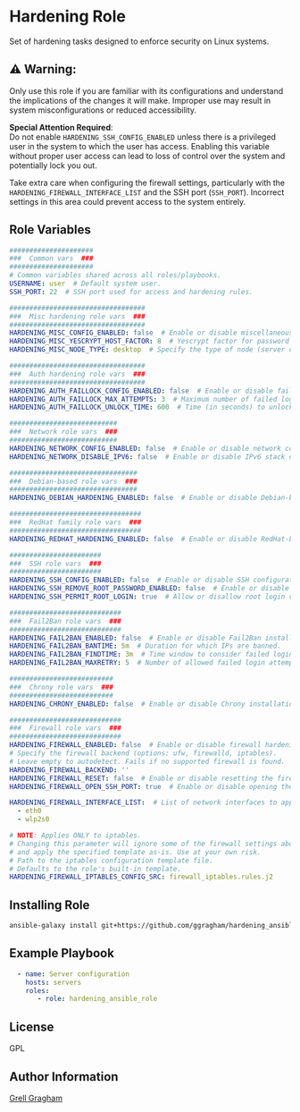 Hardening Role
=========

Set of hardening tasks designed to enforce security on Linux systems.

## ⚠️ **Warning**:
Only use this role if you are familiar with its configurations and understand the implications of the changes it will make. Improper use may result in system misconfigurations or reduced accessibility.

**Special Attention Required**:  
Do not enable `HARDENING_SSH_CONFIG_ENABLED` unless there is a privileged user in the system to which the user has access. Enabling this variable without proper user access can lead to loss of control over the system and potentially lock you out.

Take extra care when configuring the firewall settings, particularly with the `HARDENING_FIREWALL_INTERFACE_LIST` and the SSH port (`SSH_PORT`). Incorrect settings in this area could prevent access to the system entirely.

Role Variables
--------------

```yml
#####################
###  Common vars  ###
#####################
# Common variables shared across all roles/playbooks.
USERNAME: user  # Default system user.
SSH_PORT: 22  # SSH port used for access and hardening rules.

##################################
###  Misc hardening role vars  ###
##################################
HARDENING_MISC_CONFIG_ENABLED: false  # Enable or disable miscellaneous hardening tasks.
HARDENING_MISC_YESCRYPT_HOST_FACTOR: 8  # Yescrypt factor for password hashing difficulty.
HARDENING_MISC_NODE_TYPE: desktop  # Specify the type of node (server or desktop).

##################################
###  Auth hardening role vars  ###
##################################
HARDENING_AUTH_FAILLOCK_CONFIG_ENABLED: false  # Enable or disable faillock.
HARDENING_AUTH_FAILLOCK_MAX_ATTEMPTS: 3  # Maximum number of failed login attempts.
HARDENING_AUTH_FAILLOCK_UNLOCK_TIME: 600  # Time (in seconds) to unlock after exceeding attempts.

###########################
###  Network role vars  ###
###########################
HARDENING_NETWORK_CONFIG_ENABLED: false  # Enable or disable network configuration.
HARDENING_NETWORK_DISABLE_IPV6: false  # Enable or disable IPv6 stack disabling.

################################
###  Debian-based role vars  ###
################################
HARDENING_DEBIAN_HARDENING_ENABLED: false  # Enable or disable Debian-based configuration.

#################################
###  RedHat family role vars  ###
#################################
HARDENING_REDHAT_HARDENING_ENABLED: false  # Enable or disable RedHat-based configuration.

#######################
###  SSH role vars  ###
#######################
HARDENING_SSH_CONFIG_ENABLED: false  # Enable or disable SSH configuration.
HARDENING_SSH_REMOVE_ROOT_PASSWORD_ENABLED: false  # Enable or disable root password removal.
HARDENING_SSH_PERMIT_ROOT_LOGIN: true  # Allow or disallow root login via SSH.

############################
###  Fail2Ban role vars  ###
############################
HARDENING_FAIL2BAN_ENABLED: false  # Enable or disable Fail2Ban installation.
HARDENING_FAIL2BAN_BANTIME: 5m  # Duration for which IPs are banned.
HARDENING_FAIL2BAN_FINDTIME: 3m  # Time window to consider failed login attempts.
HARDENING_FAIL2BAN_MAXRETRY: 5  # Number of allowed failed login attempts before banning IP.

##########################
###  Chrony role vars  ###
##########################
HARDENING_CHRONY_ENABLED: false  # Enable or disable Chrony installation.

############################
###  Firewall role vars  ###
############################
HARDENING_FIREWALL_ENABLED: false  # Enable or disable firewall hardening.
# Specify the firewall backend (options: ufw, firewalld, iptables).
# Leave empty to autodetect. Fails if no supported firewall is found.
HARDENING_FIREWALL_BACKEND: ''
HARDENING_FIREWALL_RESET: false  # Enable or disable resetting the firewall rules.
HARDENING_FIREWALL_OPEN_SSH_PORT: true  # Enable or disable opening the SSH port in the firewall.

HARDENING_FIREWALL_INTERFACE_LIST:  # List of network interfaces to apply firewall rules to.
  - eth0
  - wlp2s0

# NOTE: Applies ONLY to iptables.
# Changing this parameter will ignore some of the firewall settings above
# and apply the specified template as-is. Use at your own risk.
# Path to the iptables configuration template file.
# Defaults to the role's built-in template.
HARDENING_FIREWALL_IPTABLES_CONFIG_SRC: firewall_iptables.rules.j2
```

Installing Role
---------------
```bash
ansible-galaxy install git+https://github.com/ggragham/hardening_ansible_role.git
```

Example Playbook
----------------

```yml
  - name: Server configuration
    hosts: servers
    roles:
       - role: hardening_ansible_role
```

License
-------

GPL

Author Information
------------------

[Grell Gragham](https://github.com/ggragham)
